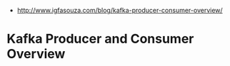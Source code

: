- http://www.igfasouza.com/blog/kafka-producer-consumer-overview/

# Kafka Producer and Consumer Overview
